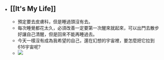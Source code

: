 - ## [[It's My Life]]
	- 預定要去皮膚科，但是睡過頭沒有去。
	- 每次睡覺都花太久，必須改善一定要第一次醒來就起來，可以出門去散步好讓自己清醒，但是回來不能再睡過去。
	- 今天一樣沒有成為我希望的自己，還在幻想的宇宙裡，要怎麼把它拉到616宇宙呢?
	- ![](https://images.unsplash.com/photo-1662842571021-8984686a41ff?ixlib=rb-1.2.1&ixid=MnwxMjA3fDB8MHxwaG90by1wYWdlfHx8fGVufDB8fHx8&auto=format&fit=crop&w=1170&q=80)